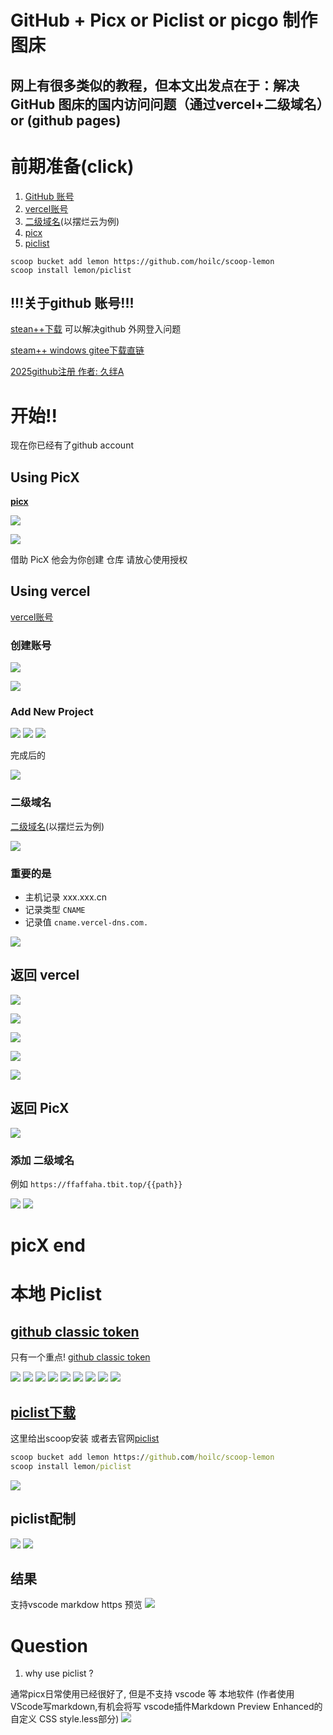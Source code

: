 
# GitHub + Picx or Piclist or picgo 制作图床

## 网上有很多类似的教程，但本文出发点在于：解决 GitHub 图床的国内访问问题（通过vercel+二级域名）or (github pages)

# 前期准备(click)
1.  [GitHub 账号](https://github.com/)
2. [vercel账号](https://vercel.com/)
3. [二级域名](https://ym.bailanyun.cn/)(以摆烂云为例)
4. [picx](https://picx.xpoet.cn/)
5. [piclist](https://piclist.cn/)
```scoop
scoop bucket add lemon https://github.com/hoilc/scoop-lemon
scoop install lemon/piclist
```
## !!!关于github 账号!!!

[stean++下载](https://steampp.net/download) 可以解决github 外网登入问题 

[steam++ windows gitee下载直链](https://gitee.com/rmbgame/SteamTools/releases/download/3.0.0-rc.15/Steam%20%20_v3.0.0-rc.15_win_x64.exe)

[2025github注册 作者: 久绊A ](https://blog.csdn.net/m0_67906358/article/details/145818218?sharetype=blog&shareId=145818218&sharerefer=APP&sharesource=m0_67906358&sharefrom=link)

# 开始!! 

现在你已经有了github account 

## Using PicX 

[**picx**](https://picx.xpoet.cn/)

![](https://ffaffaha.tbit.top/PIclist/20250316181106415.png)

![](https://ffaffaha.tbit.top/PIclist/20250316181200566.png)

借助 PicX 他会为你创建 仓库 请放心使用授权

## Using vercel 

[vercel账号](https://vercel.com/)

### 创建账号

![](https://ffaffaha.tbit.top/PIclist/20250316182547450.png)

![](https://ffaffaha.tbit.top/PIclist/20250316182633865.png)

### Add New Project

![](https://ffaffaha.tbit.top/PIclist/20250316170425706.png)
![](https://ffaffaha.tbit.top/PIclist/20250316183009128.png)
![](https://ffaffaha.tbit.top/PIclist/20250316183045428.png)

完成后的

![](https://ffaffaha.tbit.top/PIclist/20250316183225616.png)

### 二级域名

[二级域名](https://ym.bailanyun.cn/)(以摆烂云为例)

![](https://ffaffaha.tbit.top/PIclist/20250316183454333.png)

### 重要的是

- 主机记录 xxx.xxx.cn
- 记录类型  `CNAME`
- 记录值 `cname.vercel-dns.com.`


![](https://ffaffaha.tbit.top/PIclist/20250316183733736.png)

## 返回 vercel 

![](https://ffaffaha.tbit.top/PIclist/20250316184122814.png)

![](https://ffaffaha.tbit.top/PIclist/20250316184225213.png)

![](https://ffaffaha.tbit.top/PIclist/20250316184254288.png)

![](https://ffaffaha.tbit.top/PIclist/20250316184453738.png)

![](https://ffaffaha.tbit.top/PIclist/20250316184744379.png)

## 返回 PicX

![](https://ffaffaha.tbit.top/PIclist/20250316185023624.png)

### 添加 二级域名

例如 `https://ffaffaha.tbit.top/{{path}}`

![](https://ffaffaha.tbit.top/PIclist/20250316185051530.png)
![](https://ffaffaha.tbit.top/PIclist/20250316185908218.png)

# picX end 

# 本地 Piclist

## [github classic token](https://github.com/)

只有一个重点! [github classic token](https://github.com/)

![](https://ffaffaha.tbit.top/PIclist/20250316171801342.png)
![](https://ffaffaha.tbit.top/PIclist/20250316171822520.png)
![](https://ffaffaha.tbit.top/PIclist/20250316171850572.png)
![](https://ffaffaha.tbit.top/PIclist/20250316171929145.png)
![](https://ffaffaha.tbit.top/PIclist/20250316172009881.png)
![](https://ffaffaha.tbit.top/PIclist/20250316172116169.png)
![](https://ffaffaha.tbit.top/PIclist/20250316172219838.png)
![](https://ffaffaha.tbit.top/PIclist/20250316172334024.png)
![](https://ffaffaha.tbit.top/PIclist/20250316172240540.png)

## [piclist下载](https://piclist.cn/)

这里给出scoop安装 或者去官网[piclist](https://piclist.cn/)

```cmd
scoop bucket add lemon https://github.com/hoilc/scoop-lemon
scoop install lemon/piclist
```

![](https://ffaffaha.tbit.top/PIclist/20250316171621584.png)

## piclist配制
![](https://ffaffaha.tbit.top/PIclist/20250316191059763.png)
![](https://ffaffaha.tbit.top/PIclist/20250316191554996.png)

## 结果
支持vscode markdow https 预览
![](https://ffaffaha.tbit.top/PIclist/20250316193014524.png)

# Question 
1. why use piclist ? 

通常picx日常使用已经很好了, 但是不支持 vscode 等 本地软件 (作者使用VScode写markdown,有机会将写 vscode插件Markdown Preview Enhanced的自定义 CSS
style.less部分)
![](https://ffaffaha.tbit.top/PIclist/20250316192438136.png)

